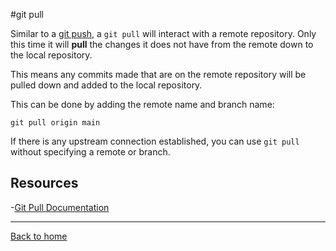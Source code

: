 #git pull

Similar to a [git push](./Push.md), a `git pull` will interact with a remote repository. Only this time it will **pull** the changes it does not have from the remote down to the local repository. 

This means any commits made that are on the remote repository will be pulled down and added to the local repository.

This can be done by adding the remote name and branch name:
```
git pull origin main    
```

If there is any upstream connection established, you can use `git pull` without specifying a remote or branch.

## Resources

-[Git Pull Documentation](https://it-scm.com/docs/git-pull)

---

[Back to home](../README.md)

